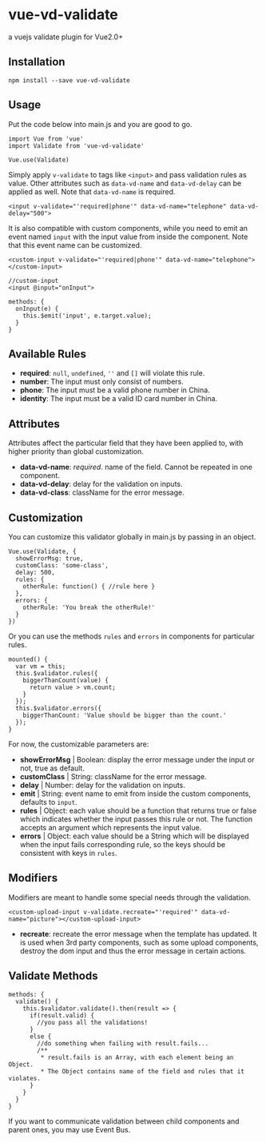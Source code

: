 # vue-vd-validate
a vuejs validate plugin for Vue2.0+

## Installation
```
npm install --save vue-vd-validate
```

## Usage
Put the code below into main.js and you are good to go.
```
import Vue from 'vue'
import Validate from 'vue-vd-validate'

Vue.use(Validate)
```
Simply apply `v-validate` to tags like `<input>` and pass validation rules as value. Other attributes such as `data-vd-name` and `data-vd-delay` can be applied as well. Note that `data-vd-name` is required.
```
<input v-validate="'required|phone'" data-vd-name="telephone" data-vd-delay="500">
```
It is also compatible with custom components, while you need to emit an event named `input` with the input value from inside the component. Note that this event name can be customized.
```
<custom-input v-validate="'required|phone'" data-vd-name="telephone"></custom-input>

//custom-input
<input @input="onInput">

methods: {
  onInput(e) {
    this.$emit('input', e.target.value);
  }
}
```

## Available Rules
- **required**: `null`, `undefined`, `''` and `[]` will violate this rule.
- **number**: The input must only consist of numbers.
- **phone**: The input must be a valid phone number in China.
- **identity**: The input must be a valid ID card number in China.

## Attributes
Attributes affect the particular field that they have been applied to, with higher priority than global customization.
- **data-vd-name**: *required*. name of the field. Cannot be repeated in one component.
- **data-vd-delay**: delay for the validation on inputs.
- **data-vd-class**: className for the error message.

## Customization
You can customize this validator globally in main.js by passing in an object.
```
Vue.use(Validate, {
  showErrorMsg: true,
  customClass: 'some-class',
  delay: 500,
  rules: {
    otherRule: function() { //rule here }
  },
  errors: {
    otherRule: 'You break the otherRule!'
  }
})
```
Or you can use the methods `rules` and `errors` in components for particular rules.
```
mounted() {
  var vm = this;
  this.$validator.rules({
    biggerThanCount(value) {
      return value > vm.count;
    }
  });
  this.$validator.errors({
    biggerThanCount: 'Value should be bigger than the count.'
  });
}
```
For now, the customizable parameters are:
- **showErrorMsg** | Boolean: display the error message under the input or not, true as default.
- **customClass** | String: className for the error message.
- **delay** | Number: delay for the validation on inputs.
- **emit** | String: event name to emit from inside the custom components, defaults to `input`.
- **rules** | Object: each value should be a function that returns true or false which indicates whether the input passes this rule or not. The function accepts an argument which represents the input value.
- **errors** | Object: each value should be a String which will be displayed when the input fails corresponding rule, so the keys should be consistent with keys in `rules`.

## Modifiers
Modifiers are meant to handle some special needs through the validation.
```
<custom-upload-input v-validate.recreate="'required'" data-vd-name="picture"></custom-upload-input>
```
- **recreate**: recreate the error message when the template has updated. It is used when 3rd party components, such as some upload components, destroy the dom input and thus the error message in certain actions.

## Validate Methods
```
methods: {
  validate() {
    this.$validator.validate().then(result => {
      if(result.valid) {
        //you pass all the validations!
      }
      else {
        //do something when failing with result.fails...
        /**
         * result.fails is an Array, with each element being an Object.
         * The Object contains name of the field and rules that it violates.
      }
    }
  }
}
```
If you want to communicate validation between child components and parent ones, you may use Event Bus.
